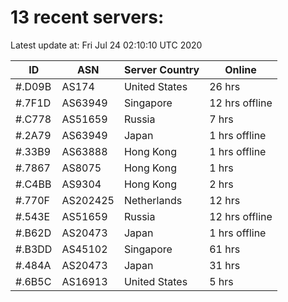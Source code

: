 # 13 recent servers:

Latest update at: Fri Jul 24 02:10:10 UTC 2020

| ID | ASN | Server Country | Online |
| -- | --- | -------------- | ------ |
| #.D09B | AS174 | United States | 26 hrs |
| #.7F1D | AS63949 | Singapore | 12 hrs offline |
| #.C778 | AS51659 | Russia | 7 hrs |
| #.2A79 | AS63949 | Japan | 1 hrs offline |
| #.33B9 | AS63888 | Hong Kong | 1 hrs offline |
| #.7867 | AS8075 | Hong Kong | 1 hrs |
| #.C4BB | AS9304 | Hong Kong | 2 hrs |
| #.770F | AS202425 | Netherlands | 12 hrs |
| #.543E | AS51659 | Russia | 12 hrs offline |
| #.B62D | AS20473 | Japan | 1 hrs offline |
| #.B3DD | AS45102 | Singapore | 61 hrs |
| #.484A | AS20473 | Japan | 31 hrs |
| #.6B5C | AS16913 | United States | 5 hrs |

